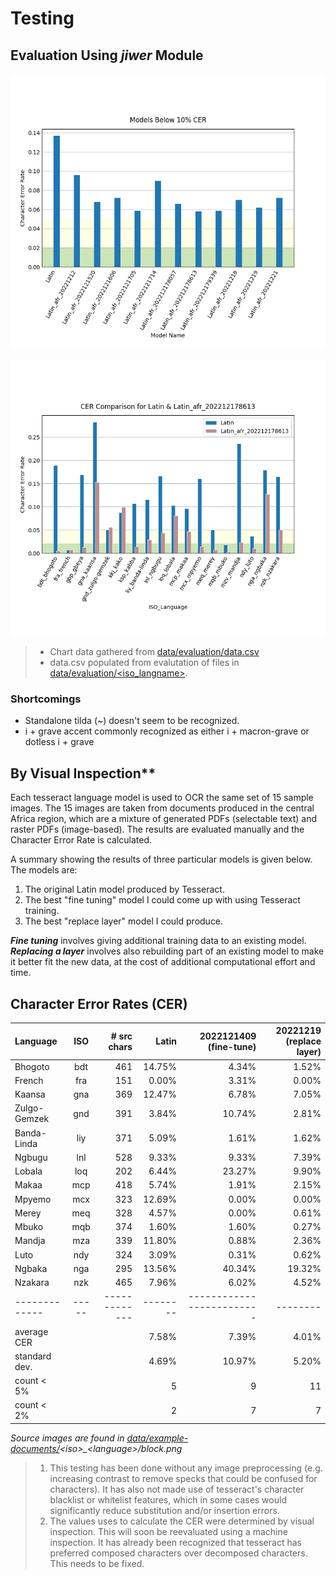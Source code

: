# Testing

## Evaluation Using *jiwer* Module

![Models below 10% CER](data/evaluation/models-below-0.10-CER.png)

![Best & Latin Model Performance by ISO_Language](data/evaluation/comp-Latin-Latin_afr_202212178613.png)

> - Chart data gathered from [data/evaluation/data.csv](data/evaluation/data.csv)
> - data.csv populated from evalutation of files in [data/evaluation/\<iso_langname\>](data/evaluation).

### Shortcomings

- Standalone tilda (~) doesn't seem to be recognized.
- i + grave accent commonly recognized as either i + macron-grave or dotless i + grave

## By Visual Inspection**

Each tesseract language model is used to OCR the same set of 15 sample images.
The 15 images are taken from documents produced in the central Africa region, which are a mixture of generated PDFs (selectable text) and raster PDFs (image-based).
The results are evaluated manually and the Character Error Rate is calculated.

A summary showing the results of three particular models is given below. The models are:
1. The original Latin model produced by Tesseract.
1. The best "fine tuning" model I could come up with using Tesseract training.
1. The best "replace layer" model I could produce.

***Fine tuning*** involves giving additional training data to an existing model.
***Replacing a layer*** involves also rebuilding part of an existing model to make it better fit the new data, at the cost of additional computational effort and time.

## Character Error Rates (CER)

Language     | ISO | # src chars | Latin  | 2022121409 (fine-tune)  | 20221219 (replace layer)
:---         |:---:|---:         |---:    |---:                     |---:
Bhogoto      | bdt | 461         | 14.75% | 4.34%                   | 1.52%
French       | fra | 151         | 0.00%  | 3.31%                   | 0.00%
Kaansa       | gna | 369         | 12.47% | 6.78%                   | 7.05%
Zulgo-Gemzek | gnd | 391         | 3.84%  | 10.74%                  | 2.81%
Banda-Linda  | liy | 371         | 5.09%  | 1.61%                   | 1.62%
Ngbugu       | lnl | 528         | 9.33%  | 9.33%                   | 7.39%
Lobala       | loq | 202         | 6.44%  | 23.27%                  | 9.90%
Makaa        | mcp | 418         | 5.74%  | 1.91%                   | 2.15%
Mpyemo       | mcx | 323         | 12.69% | 0.00%                   | 0.00%
Merey        | meq | 328         | 4.57%  | 0.00%                   | 0.61%
Mbuko        | mqb | 374         | 1.60%  | 1.60%                   | 0.27%
Mandja       | mza | 339         | 11.80% | 0.88%                   | 2.36%
Luto         | ndy | 324         | 3.09%  | 0.31%                   | 0.62%
Ngbaka       | nga | 295         | 13.56% | 40.34%                  | 19.32%
Nzakara      | nzk | 465         | 7.96%  | 6.02%                   | 4.52%
-------------|-----|-------------|--------|-------------------------|--------
average CER  |     |             | 7.58%  | 7.39%                   | 4.01%
standard dev.|     |             | 4.69%  | 10.97%                  | 5.20%
count < 5%   |     |             | 5      | 9                       | 11
count < 2%   |     |             | 2      | 7                       | 7

*Source images are found in [data/example-documents/](data/example-documents)\<iso\>_\<language\>/block.png*

> 1. This testing has been done without any image preprocessing (e.g. increasing contrast to remove specks that could be confused for characters). It has also not made use of tesseract's character blacklist or whitelist features, which in some cases would significantly reduce substitution and/or insertion errors.
> 1. The values uses to calculate the CER were determined by visual inspection. This will soon be reevaluated using a machine inspection. It has already been recognized that tesseract has preferred composed characters over decomposed characters. This needs to be fixed.
